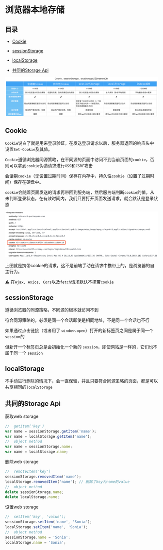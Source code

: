 # 浏览器本地存储

## 目录

-   [Cookie](#Cookie)

-   [sessionStorage](#sessionStorage)

-   [localStorage](#localStorage)

-   [共同的Storage Api](#共同的Storage-Api)


![](image/image_iUMFU0lgIJ.png)



## Cookie

`Cookie`说白了就是用来登录验证，在发送登录请求以后，服务器返回的响应头中设置`Set-Cookie`及其值。

`Cookie`遵循浏览器同源策略，在不同源的页面中访问不到当前页面的`cookie`，否则可以拿到`cookie`伪造请求进行`XSS`和`CSRF`攻击



会话期`cookie`（无设置过期时间）保存在内存中，持久性`cookie`（设置了过期时间）保存在硬盘中。

`cookie`会随着页面发送的请求再带回到服务端，然后服务端判断`cookie`的值，从未判断登录状态，在有效时间内，我们只要打开页面发送请求，就会默认是登录状态

![](image/image_2As2fFSbSi.png)



上图就是携带cookie的请求，这不是前端手动在请求中携带上的，是浏览器的自主行为。

⚠️ 在`Ajax`、`Axios`、`Cors`以及`fetch`请求默认不携带`cookie`



## sessionStorage

遵循浏览器的同源策略，不同源的根本就访问不到

符合同源策略的，必须是同一个会话即使是相同地址，不是同一个会话也不行

如果通过点击链接（或者用了 `window.open`）打开的新标签页之间是属于同一个 `session`的

但新开一个标签页总是会初始化一个新的 `session`，即使网站是一样的，它们也不属于同一个 `session`



## localStorage

不手动进行删除的情况下，会一直保留，并且只要符合同源策略的页面，都是可以共享相同的`localStorage`



## 共同的Storage Api

获取web storage

```javascript
//  getItem('key')
var name = sessionStorage.getItem('name');
var name = localStorage.getItem('name');
//  object method
var name = sessionStorage.name;
var name = localStorage.name;
```



删除web storage

```javascript
//  remoteItem('key')
sessionStorage.removedItem('name');
localStorage.removedItem('name'); // 删除了key为name的value
//  object method
delete sessionStorage.name;
delete localStorage.name;
```



设置web storage

```javascript
//  setItem('key', 'value');
sessionStorage.setItem('name', 'Sonia');
localStorage.setItem('name', 'Sonia');
//  object method
sessionStorage.name = 'Sonia';
localStorage.name = 'Sonia';
```

